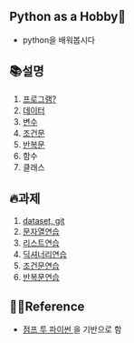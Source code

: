 ## Python as a Hobby👾

* python을 배워봅시다



## 📚설명

1. [프로그램?](https://swsvv.github.io/01-program)
2. [데이터](https://swsvv.github.io/02-data)
3. [변수](https://swsvv.github.io/03-variable)
4. [조건문](https://swsvv.github.io/slide/03-condition.pdf)
5. [반복문](https://swsvv.github.io/slide/04-loop.pdf)
6. 함수
7. 클래스




## 🔥과제
1. [dataset, git](https://swsvv.github.io/assignment/01-assignment)
2. [문자열연습](https://swsvv.github.io/assignment/02-assignment)
3. [리스트연습](https://swsvv.github.io/assignment/03-assignment)
4. [딕셔너리연습](https://swsvv.github.io/assignment/04-assignment)
5. [조건문연습](https://swsvv.github.io/assignment/04-assignment)
6. [반복문연습](https://swsvv.github.io/assignment/05-assignment)



## 👩‍🏫Reference

* [점프 투 파이썬 ](https://wikidocs.net/book/1)을 기반으로 함

